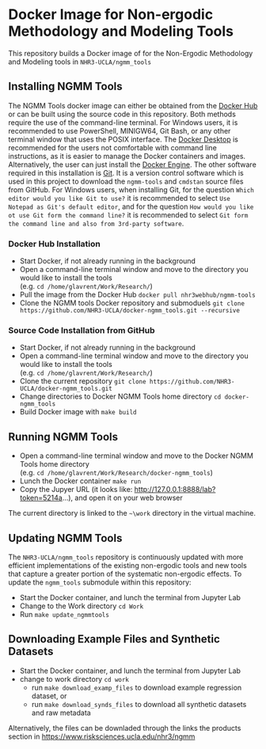 # Docker Image for Non-ergodic Methodology and Modeling Tools

This repository builds a Docker image of for the Non-Ergodic Methodology and Modeling tools in `NHR3-UCLA/ngmm_tools` 


## Installing NGMM Tools

The NGMM Tools docker image can either be obtained from the [Docker Hub](https://hub.docker.com/r/nhr3webhub/ngmm-tools) or can be built using the source code in this repository. Both methods require the use of the command-line terminal. For Windows users, it is recommended to use PowerShell, MINIGW64, Git Bash, or any other terminal window that uses the POSIX interface. The [Docker Desktop](https://www.docker.com/products/docker-desktop/) is recommended for the users not comfortable with command line instructions, as it is easier to manage the Docker containers and images. Alternatively, the user can just install the [Docker Engine](https://docs.docker.com/engine/install/). The other software required in this installation is [Git](https://github.com/git-guides/install-git). It is a version control software which is used in this project to download the ``ngmm-tools`` and ``cmdstan`` source files from GitHub. For Windows users, when installing Git, for the question ``Which editor would you like Git to use?`` it is recommended to select ``Use Notepad as Git's default editor``, and for the question ``How would you like ot use Git form the command line?`` it is recommended to select ``Git form the command line and also from 3rd-party software``.

### Docker Hub Installation

 * Start Docker, if not already running in the background
 * Open a command-line terminal window and move to the directory you would like to install the tools <br> (e.g. ``cd /home/glavrent/Work/Research/``)
 * Pull the image from the Docker Hub ``docker pull nhr3webhub/ngmm-tools``
 * Clone the NGMM tools Docker repository and submoduels ``git clone https://github.com/NHR3-UCLA/docker-ngmm_tools.git --recursive``
 
 ### Source Code Installation from GitHub

 * Start Docker, if not already running in the background
 * Open a command-line terminal window and move to the directory you would like to install the tools <br> (e.g. ``cd /home/glavrent/Work/Research/``)
 * Clone the current repository ``git clone https://github.com/NHR3-UCLA/docker-ngmm_tools.git``
 * Change directories to Docker NGMM Tools home directory ``cd docker-ngmm_tools``
 * Build Docker image with ``make build``
 
## Running NGMM Tools

* Open a command-line terminal window and move to the Docker NGMM Tools home directory <br> (e.g. ``cd /home/glavrent/Work/Research/docker-ngmm_tools``)
* Lunch the Docker container ``make run``
* Copy the Jupyer URL (it looks like: http://127.0.0.1:8888/lab?token=5214a...), and open it on your web browser

The current directory is linked to the ``~\work`` directory in the virtual machine. 

## Updating NGMM Tools

 The `NHR3-UCLA/ngmm_tools` repository is continuously updated with more efficient implementations of the existing non-ergodic tools and new tools that capture a greater portion of the systematic non-ergodic effects. To update the ``ngmm_tools`` submodule within this repository:
 
* Start the Docker container, and lunch the terminal from Jupyter Lab
* Change to the Work directory ``cd Work``
* Run ``make update_ngmmtools``

## Downloading Example Files and Synthetic Datasets

* Start the Docker container, and lunch the terminal from Jupyter Lab
 * change to work directory ``cd work``
   - run ``make download_examp_files`` to download example regression dataset, or
   - run ``make download_synds_files`` to download all synthetic datasets and raw metadata 

Alternatively, the files can be downladed through the links the products section in https://www.risksciences.ucla.edu/nhr3/ngmm
